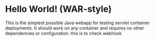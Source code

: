 Hello World! (WAR-style)
===============

This is the simplest possible Java webapp for testing servlet container deployments.  It should work on any container and requires no other dependencies or configuration.
this is to check webhook
